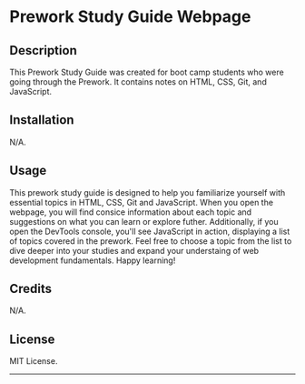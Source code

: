 # Prework Study Guide Webpage

## Description

This Prework Study Guide was created for boot camp students who were going through the Prework. It contains notes on HTML, CSS, Git, and JavaScript.

## Installation

N/A.

## Usage

This prework study guide is designed to help you familiarize yourself with essential topics in HTML, CSS, Git and JavaScript.
When you open the webpage, you will find consice information about each topic and suggestions on what you can learn or explore futher.
Additionally, if you open the DevTools console, you'll see JavaScript in action, displaying a list of topics covered in the prework. Feel free to choose a topic from the list to dive deeper into your studies and expand your understaing of web development fundamentals. Happy learning!

## Credits

N/A.

## License

MIT License.

---
